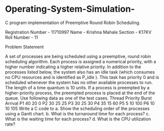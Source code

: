# Operating-System-Simulation-
C program implementation of Preemptive Round Robin Scheduling.

Registration Number - 11710997
Name - Krishna Mahale
Section - K17KV
Roll Number - 11


Problem Statement


A set of processes are being scheduled using a preemptive, round robin
scheduling algorithm. Each process is assigned a numerical priority, with a
higher number indicating a higher relative priority. In addition to the
processes listed below, the system also has an idle task (which consumes
no CPU resources and is identified as P_idle ). This task has priority 0 and is
scheduled whenever the system has no other available processes to run.
The length of a time quantum is 10 units. If a process is preempted by a
higher-priority process, the preempted process is placed at the end of the
queue. Use following data as one of the test cases.
Thread Priority Burst Arrival
P1 40 20 0
P2 30 25 25
P3 30 25 30
P4 35 15 60
P5 5 10 100
P6 10 10 105
Write a C code to
a. Show the scheduling order of the processes using a Gantt chart.
b. What is the turnaround time for each process?
c. What is the waiting time for each process?
d. What is the CPU utilization rate?
